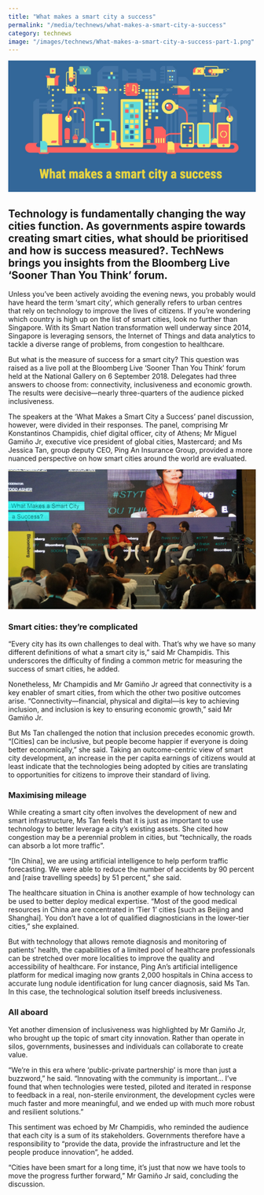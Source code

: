 ```yaml
---
title: "What makes a smart city a success"
permalink: "/media/technews/what-makes-a-smart-city-a-success"
category: technews
image: "/images/technews/What-makes-a-smart-city-a-success-part-1.png"
---
```


![What makes a smart city a success](/images/technews/What-makes-a-smart-city-a-success-part-1.png)

Technology is fundamentally changing the way cities function. As governments aspire towards creating smart cities, what should be prioritised and how is success measured?. TechNews brings you insights from the Bloomberg Live ‘Sooner Than You Think’ forum. 
---

Unless you’ve been actively avoiding the evening news, you probably would have heard the term ‘smart city’, which generally refers to urban centres that rely on technology to improve the lives of citizens. If you’re wondering which country is high up on the list of smart cities, look no further than Singapore. With its Smart Nation transformation well underway since 2014, Singapore is leveraging sensors, the Internet of Things and data analytics to tackle a diverse range of problems, from congestion to healthcare.

But what is the measure of success for a smart city? This question was raised as a live poll at the Bloomberg Live ‘Sooner Than You Think’ forum held at the National Gallery on 6 September 2018. Delegates had three answers to choose from: connectivity, inclusiveness and economic growth. The results were decisive—nearly three-quarters of the audience picked inclusiveness.

The speakers at the ‘What Makes a Smart City a Success’ panel discussion, however, were divided in their responses. The panel, comprising Mr Konstantinos Champidis, chief digital officer, city of Athens; Mr Miguel Gamiño Jr, executive vice president of global cities, Mastercard; and Ms Jessica Tan, group deputy CEO, Ping An Insurance Group, provided a more nuanced perspective on how smart cities around the world are evaluated.

![TechNews Bloomberg What Makes a Smart City a Success’ panel discussion](/images/technews/What-makes-a-smart-city-a-success-part-2.png)

### **Smart cities: they’re complicated**

“Every city has its own challenges to deal with. That’s why we have so many different definitions of what a smart city is,” said Mr Champidis. This underscores the difficulty of finding a common metric for measuring the success of smart cities, he added. 

Nonetheless, Mr Champidis and Mr Gamiño Jr agreed that connectivity is a key enabler of smart cities, from which the other two positive outcomes arise. “Connectivity—financial, physical and digital—is key to achieving inclusion, and inclusion is key to ensuring economic growth,” said Mr Gamiño Jr.

But Ms Tan challenged the notion that inclusion precedes economic growth. “[Cities] can be inclusive, but people become happier if everyone is doing better economically,” she said. Taking an outcome-centric view of smart city development, an increase in the per capita earnings of citizens would at least indicate that the technologies being adopted by cities are translating to opportunities for citizens to improve their standard of living.

### **Maximising mileage**

While creating a smart city often involves the development of new and smart infrastructure, Ms Tan feels that it is just as important to use technology to better leverage a city’s existing assets. She cited how congestion may be a perennial problem in cities, but “technically, the roads can absorb a lot more traffic”.

“[In China], we are using artificial intelligence to help perform traffic forecasting. We were able to reduce the number of accidents by 90 percent and [raise travelling speeds] by 51 percent,” she said.

The healthcare situation in China is another example of how technology can be used to better deploy medical expertise. “Most of the good medical resources in China are concentrated in ‘Tier 1’ cities [such as Beijing and Shanghai]. You don’t have a lot of qualified diagnosticians in the lower-tier cities,” she explained.

But with technology that allows remote diagnosis and monitoring of patients’ health, the capabilities of a limited pool of healthcare professionals can be stretched over more localities to improve the quality and accessibility of healthcare. For instance, Ping An’s artificial intelligence platform for medical imaging now grants 2,000 hospitals in China access to accurate lung nodule identification for lung cancer diagnosis, said Ms Tan. In this case, the technological solution itself breeds inclusiveness.

### **All aboard**

Yet another dimension of inclusiveness was highlighted by Mr Gamiño Jr, who brought up the topic of smart city innovation. Rather than operate in silos, governments, businesses and individuals can collaborate to create value.

“We’re in this era where ‘public-private partnership’ is more than just a buzzword,” he said. “Innovating with the community is important… I’ve found that when technologies were tested, piloted and iterated in response to feedback in a real, non-sterile environment, the development cycles were much faster and more meaningful, and we ended up with much more robust and resilient solutions.”

This sentiment was echoed by Mr Champidis, who reminded the audience that each city is a sum of its stakeholders. Governments therefore have a responsibility to “provide the data, provide the infrastructure and let the people produce innovation”, he added.

“Cities have been smart for a long time, it’s just that now we have tools to move the progress further forward,” Mr Gamiño Jr said, concluding the discussion.
